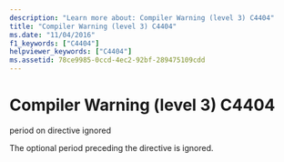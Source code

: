 ```yaml
---
description: "Learn more about: Compiler Warning (level 3) C4404"
title: "Compiler Warning (level 3) C4404"
ms.date: "11/04/2016"
f1_keywords: ["C4404"]
helpviewer_keywords: ["C4404"]
ms.assetid: 78ce9985-0ccd-4ec2-92bf-289475109cdd
---
```

# Compiler Warning (level 3) C4404

period on directive ignored

The optional period preceding the directive is ignored.
